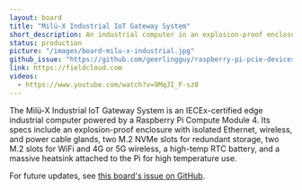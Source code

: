 ```yaml
---
layout: board
title: "Milü-X Industrial IoT Gateway System"
short_description: An industrial computer in an explosion-proof enclosure.
status: production
picture: "/images/board-milu-x-industrial.jpg"
github_issue: "https://github.com/geerlingguy/raspberry-pi-pcie-devices/issues/447"
link: https://fieldcloud.com
videos:
  - https://www.youtube.com/watch?v=9MqJI_F-sz8
---
```

The Milü-X Industrial IoT Gateway System is an IECEx-certified edge industrial computer powered by a Raspberry Pi Compute Module 4. Its specs include an explosion-proof enclosure with isolated Ethernet, wireless, and power cable glands, two M.2 NVMe slots for redundant storage, two M.2 slots for WiFi and 4G or 5G wireless, a high-temp RTC battery, and a massive heatsink attached to the Pi for high temperature use.

For future updates, see [this board's issue on GitHub](https://github.com/geerlingguy/raspberry-pi-pcie-devices/issues/447).
